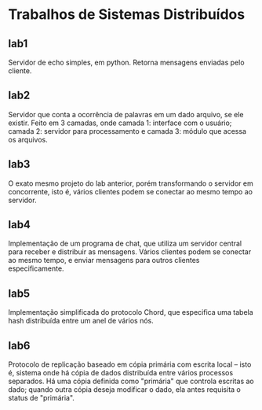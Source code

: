 # Trabalhos de Sistemas Distribuídos

## lab1

Servidor de echo simples, em python. Retorna mensagens enviadas pelo cliente.

## lab2

Servidor que conta a ocorrência de palavras em um dado arquivo, se ele existir.
Feito em 3 camadas, onde camada 1: interface com o usuário; camada 2: servidor
para processamento e camada 3: módulo que acessa os arquivos.

## lab3

O exato mesmo projeto do lab anterior, porém transformando o servidor em
concorrente, isto é, vários clientes podem se conectar ao mesmo tempo ao
servidor.

## lab4

Implementação de um programa de chat, que utiliza um servidor central para
receber e distribuir as mensagens. Vários clientes podem se conectar ao mesmo
tempo, e enviar mensagens para outros clientes especificamente.

## lab5

Implementação simplificada do protocolo Chord, que especifica uma tabela hash
distribuída entre um anel de vários nós.

## lab6

Protocolo de replicação baseado em cópia primária com escrita local – isto é,
sistema onde há cópia de dados distribuída entre vários processos separados.
Há uma cópia definida como "primária" que controla escritas ao dado; quando
outra cópia deseja modificar o dado, ela antes requisita o status de "primária".